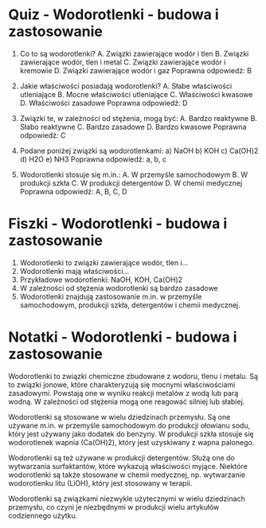  # Quiz - Wodorotlenki - budowa i zastosowanie

1. Co to są wodorotlenki?
A. Związki zawierające wodór i tlen
B. Związki zawierające wodór, tlen i metal
C. Związki zawierające wodór i kremowie
D. Związki zawierające wodór i gaz
Poprawna odpowiedź: B

2. Jakie właściwości posiadają wodorotlenki?
A. Słabe właściwości utleniające
B. Mocne właściwości utleniające
C. Właściwości kwasowe
D. Właściwości zasadowe
Poprawna odpowiedź: D

3. Związki te, w zależności od stężenia, mogą być:
A. Bardzo reaktywne
B. Słabo reaktywne
C. Bardzo zasadowe
D. Bardzo kwasowe
Poprawna odpowiedź: C

4. Podane poniżej związki są wodorotlenkami:
a) NaOH
b) KOH
c) Ca(OH)2
d) H2O
e) NH3
Poprawna odpowiedź: a, b, c

5. Wodorotlenki stosuje się m.in.:
A. W przemyśle samochodowym
B. W produkcji szkła
C. W produkcji detergentów
D. W chemii medycznej
Poprawna odpowiedź: A, B, C, D

# Fiszki - Wodorotlenki - budowa i zastosowanie

1. Wodorotlenki to związki zawierające wodór, tlen i...
2. Wodorotlenki mają właściwości...
3. Przykładowe wodorotlenki: NaOH, KOH, Ca(OH)2
4. W zależności od stężenia wodorotlenki są bardzo zasadowe
5. Wodorotlenki znajdują zastosowanie m.in. w przemyśle samochodowym, produkcji szkła, detergentów i chemii medycznej.

# Notatki - Wodorotlenki - budowa i zastosowanie

Wodorotlenki to związki chemiczne zbudowane z wodoru, tlenu i metalu. Są to związki jonowe, które charakteryzują się mocnymi właściwościami zasadowymi. Powstają one w wyniku reakcji metalów z wodą lub parą wodną. W zależności od stężenia mogą one reagować silniej lub słabiej.

Wodorotlenki są stosowane w wielu dziedzinach przemysłu. Są one używane m.in. w przemyśle samochodowym do produkcji ołowianu sodu, który jest używany jako dodatek do benzyny. W produkcji szkła stosuje się wodorotlenek wapnia (Ca(OH)2), który jest uzyskiwany z wapna palonego.

Wodorotlenki są też używane w produkcji detergentów. Służą one do wytwarzania surfaktantów, które wykazują właściwości myjące. Niektóre wodorotlenki są także stosowane w chemii medycznej, np. wytwarzanie wodorotlenku litu (LiOH), który jest stosowany w terapii.

Wodorotlenki są związkami niezwykle użytecznymi w wielu dziedzinach przemysłu, co czyni je niezbędnymi w produkcji wielu artykułów codziennego użytku.